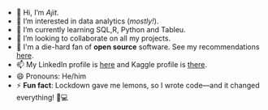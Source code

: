 - 👋 Hi, I’m *Ajit*.
- 👀 I’m interested in data analytics (*mostly!*).
- 🌱 I’m currently learning SQL,R, Python and Tableu.
- 💞️ I’m looking to collaborate on all my projects.
- 🎉 I'm a die-hard fan of **open source** software. See my recommendations [here](list_open_source_apps.md).
- 📫 My LinkedIn profile is [here](www.linkedin.com/in/ajit123) and Kaggle profile is [there](https://www.kaggle.com/qwaazs).
- 😄 Pronouns: He/him
- ⚡ **Fun fact**: Lockdown gave me lemons, so I wrote code—and it changed everything! 🍋💻


<!---
ajit-insights/ajit-insights is a ✨ special ✨ repository because its `README.md` (this file) appears on your GitHub profile.
You can click the Preview link to take a look at your changes.
--->
